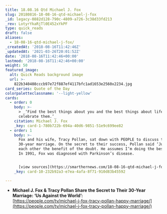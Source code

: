```yaml
---
title: 18.08.16 Qtd Michael J. Fox
slug: 20180816-18-08-16-qtd-michael-j-fox
_id: legacy-0882d128-790c-4809-a726-3c38d33fd213
_rev: LotyrYkaRjTl0E452xYkPF
type: quick_reads
draft: false
aliases:
  - 18-08-16-qtd-michael-j-fox/
_createdAt: '2018-08-16T11:42:46Z'
_updatedAt: '2021-03-26T20:01:52Z'
date: '2018-08-16T11:42:46+00:00'
lastmod: '2018-08-16T11:42:46+00:00'
weight: 50
featured_image:
  alt: Quick Reads background image
  url: >-
    822b340408cccb97e72f887ef4117bfc1ad1653e2560x2234.jpg
card_series: Quote of the Day
colorpaletteclassname: '--light-yellow'
cards:
  - order: 0
    body: >-
      > _‘Find the best things about you and the best things about life and
      celebrate them.’_
    citation: Michael J. Fox
    _key: card-1-780b722b-694a-40d6-9851-51e9c699ee82
  - order: 1
    body: >-
      Fox and his wife, Tracy Pollan, sat down with PEOPLE to discuss their
      30-year marriage. On the secret to their success, Pollan said ‘Just give
      each other the benefit of the doubt. He assumes I’m doing the best I can.’
      In 1991, Fox was diagnosed with Parkinson’s disease.


      [view sources](https://smarthernews.com/18-08-16-qtd-michael-j-fox/)
    _key: card-10-232b92a3-e7ea-4afa-8f71-910d83b45592

---
```

* **Michael J. Fox & Tracy Pollan Share the Secret to Their 30-Year Marriage: ‘Us Against the World’:**  
[https://people.com/tv/michael-j-fox-tracy-pollan-happy-marriage/](https://people.com/tv/michael-j-fox-tracy-pollan-happy-marriage/)